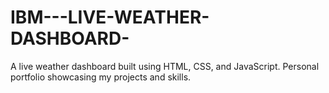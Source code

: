 # IBM---LIVE-WEATHER-DASHBOARD-
A live weather dashboard built using HTML, CSS, and JavaScript.  Personal portfolio showcasing my projects and skills.
